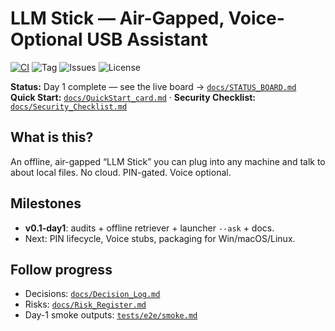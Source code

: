 # LLM Stick — Air-Gapped, Voice-Optional USB Assistant

[![CI](https://img.shields.io/github/actions/workflow/status/officialerictm/llm-stick/ci.yml?branch=main)](../../actions)
![Tag](https://img.shields.io/github/v/tag/officialerictm/llm-stick)
![Issues](https://img.shields.io/github/issues/officialerictm/llm-stick)
![License](https://img.shields.io/badge/license-MIT-informational)

**Status:** Day 1 complete — see the live board → [`docs/STATUS_BOARD.md`](docs/STATUS_BOARD.md)  
**Quick Start:** [`docs/QuickStart_card.md`](docs/QuickStart_card.md) · **Security Checklist:** [`docs/Security_Checklist.md`](docs/Security_Checklist.md)

## What is this?
An offline, air-gapped “LLM Stick” you can plug into any machine and talk to about local files. No cloud. PIN-gated. Voice optional.

## Milestones
- **v0.1-day1**: audits + offline retriever + launcher `--ask` + docs.
- Next: PIN lifecycle, Voice stubs, packaging for Win/macOS/Linux.

## Follow progress
- Decisions: [`docs/Decision_Log.md`](docs/Decision_Log.md)  
- Risks: [`docs/Risk_Register.md`](docs/Risk_Register.md)  
- Day-1 smoke outputs: [`tests/e2e/smoke.md`](tests/e2e/smoke.md)
